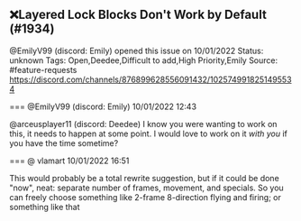 ## ❌Layered Lock Blocks Don't Work by Default (#1934)
@EmilyV99 (discord: Emily) opened this issue on 10/01/2022
Status: unknown
Tags: Open,Deedee,Difficult to add,High Priority,Emily
Source: #feature-requests https://discord.com/channels/876899628556091432/1025749918251495534


=== @EmilyV99 (discord: Emily) 10/01/2022 12:43

@arceusplayer11 (discord: Deedee) I know you were wanting to work on this, it needs to happen at some point. I would love to work on it *with you* if you have the time sometime?

=== @ vlamart 10/01/2022 16:51

This would probably be a total rewrite suggestion, but if it could be done "now", neat: separate number of frames, movement, and specials. So you can freely choose something like 2-frame 8-direction flying and firing; or something like that
